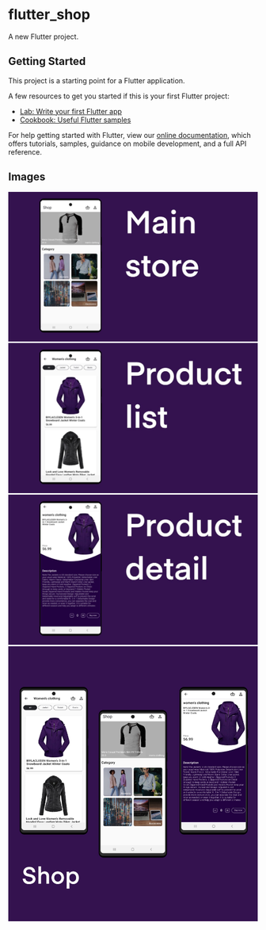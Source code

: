 # flutter_shop

A new Flutter project.

## Getting Started

This project is a starting point for a Flutter application.

A few resources to get you started if this is your first Flutter project:

- [Lab: Write your first Flutter app](https://flutter.dev/docs/get-started/codelab)
- [Cookbook: Useful Flutter samples](https://flutter.dev/docs/cookbook)

For help getting started with Flutter, view our
[online documentation](https://flutter.dev/docs), which offers tutorials,
samples, guidance on mobile development, and a full API reference.

## Images

![Main Page](gitImages/main_store.jpg)
![Product List](gitImages/product_list.jpg)
![Product Detail](gitImages/product_detail.jpg)
![Summary](gitImages/summary.JPG)
